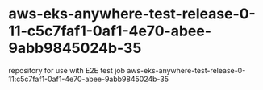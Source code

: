 # aws-eks-anywhere-test-release-0-11-c5c7faf1-0af1-4e70-abee-9abb9845024b-35
repository for use with E2E test job aws-eks-anywhere-test-release-0-11:c5c7faf1-0af1-4e70-abee-9abb9845024b-35
